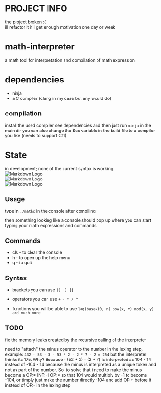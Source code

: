 # PROJECT INFO
the project broken :( <br>
ill refactor it if i get enough motivation one day or week


# math-interpreter
a math tool for interpretation and compilation of math expression

# dependencies
- ninja
- a C compiler (clang in my case but any would do)

## compilation
install the used compiler see dependencies
and then just run `ninja` in the main dir
you can also change the $cc variable in the build file
to a compiler you like (needs to support C11)


# State 
in development; none of the current syntax is working <br>
![Markdown Logo](https://img.shields.io/badge/state-development-red) <br>
![Markdown Logo](https://img.shields.io/badge/build-unstable-red) <br>
![Markdown Logo](https://tokei.rs/b1/github/iluvpy/mathc) <br>

## Usage
type in `./mathc` in the console after compiling 

then something looking like a console should pop up
where you can start typing your math expressions and commands

## Commands
- cls - to clear the console
- h - to open up the help menu
- q - to quit

## Syntax
- brackets
you can use `() [] {}`

- operators
you can use `+ - * / ^`

- functions
you will be able to use `log(base=10, n) pow(x, y) mod(x, y) and much more`


## TODO
fix the memory leaks created by the recursive calling of the interpreter

need to "attach" the minus operator to the number in the lexing step,
example:
`432 - 53 - 3 - 53 * 2 - 2 * 7 - 2 = 254`
but the interpreter thinks its 175. Why? Because - (52 * 2) - (2 * 7) is interpreted as 104 - 14 instead of -104 - 14 because the minus is interpreted as a unique token and not as part of the number.
So, to solve that i need to make the minus become a OP:* INT:-1 OP:* so that 104 would multiply by -1 to become -104, or timply just make the 
number directly -104 and add OP:+ before it instead of OP:- in the lexing step 
